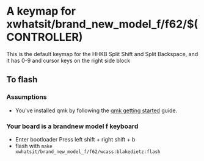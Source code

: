 # A keymap for xwhatsit/brand_new_model_f/f62/$(CONTROLLER)

This is the default keymap for the HHKB Split Shift and Split Backspace, and it has 0-9 and cursor keys on the right side block

## To flash

### Assumptions

- You've installed qmk by following the [qmk getting started](https://docs.qmk.fm/#/newbs_getting_started) guide.

### Your board is a brandnew model f keyboard

- Enter bootloader Press left shift + right shift + b
- flash with `make xwhatsit/brand_new_model_f/f62/wcass:blakedietz:flash`
